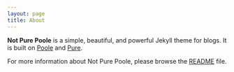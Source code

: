 ```yaml
---
layout: page
title: About
---
```


**Not Pure Poole** is a simple, beautiful, and powerful Jekyll theme for blogs. It is built on [Poole](https://github.com/poole/poole) and [Pure](https://purecss.io/).

For more information about Not Pure Poole, please browse the [README](https://github.com/vszhub/not-pure-poole](https://github.com/New-lay/New-lay.github.io/edit/main/about.md)https://github.com/New-lay/New-lay.github.io/edit/main/README.md) file.

